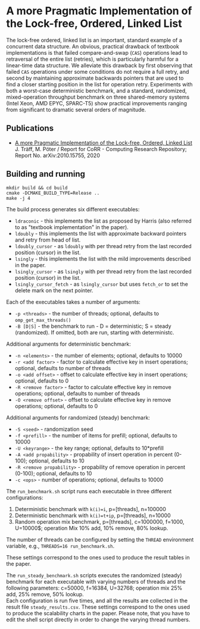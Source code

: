 A more Pragmatic Implementation of the Lock-free, Ordered, Linked List
====

The lock-free ordered, linked list is an important, standard example
of a concurrent data structure. An obvious, practical drawback of
textbook implementations is that failed compare-and-swap (`CAS`)
operations lead to retraversal of the entire list (retries), which
is particularly harmful for a linear-time data structure. We
alleviate this drawback by first observing that failed `CAS`
operations under some conditions do not require a full retry, and
second by maintaining approximate backwards pointers that are used
to find a closer starting position in the list for operation
retry. Experiments with both a worst-case deterministic benchmark,
and a standard, randomized, mixed-operation throughput benchmark on
three shared-memory systems (Intel Xeon, AMD EPYC, SPARC-T5) show
practical improvements ranging from significant to dramatic several
orders of magnitude.

Publications
----
*   [A more Pragmatic Implementation of the Lock-free, Ordered, Linked List](https://arxiv.org/abs/2010.15755)  
J. Träff, M. Pöter / Report for CoRR - Computing Research Repository; Report No. arXiv:2010.15755, 2020

Building and running
----
```
mkdir build && cd build
cmake -DCMAKE_BUILD_TYPE=Release ..
make -j 4
```

The build process generates six different executables:
* `ldraconic` - this implements the list as proposed by Harris (also referred to as "textbook implementation" in the paper).
* `ldoubly` - this implements the list with approximate backward pointers and retry from head of list.
* `ldoubly_cursor` - as `ldoubly` with per thread retry from the last recorded position (cursor) in the list.
* `lsingly` - this implements the list with the mild improvements described in the paper.
* `lsingly_cursor` - as `lsingly` with per thread retry from the last recorded position (cursor) in the list.
* `lsingly_cursor_fetch` - as `lsingly_cursor` but uses `fetch_or` to set the delete mark on the next pointer.

Each of the executables takes a number of arguments:
* `-p <threads>` - the number of threads; optional, defaults to `omp_get_max_threads()`
* `-B [D|S]` - the benchmark to run - D = deterministic; S = steady (randomized). If omitted, both are run, starting with deterministc.

Additional arguments for deterministic benchmark:
* `-n <elements>` - the number of elements; optional, defaults to 10000
* `-r <add factor>` - factor to calculate effective key in insert operations; optional, defaults to number of threads
* `-o <add offset>` - offset to calculate effective key in insert operations; optional, defaults to 0
* `-R <remove factor>` - factor to calculate effective key in remove operations; optional, defaults to number of threads
* `-O <remove offset>` - offset to calculate effective key in remove operations; optional, defaults to 0

Additional arguments for randomized (steady) benchmark:
* `-S <seed>` - randomization seed
* `-f <prefill>` - the number of items for prefill; optional, defaults to 10000
* `-U <keyrange>` - the key range; optional, defaults to 10*prefill
* `-A <add propability>` - propability of insert operation in percent (0-100); optional, defaults to 10
* `-R <remove propability>` - propability of remove operation in percent (0-100); optional, defaults to 10
* `-c <ops>` - number of operations; optional, defaults to 10000

The `run_benchmark.sh` script runs each executable in three different configurations:
1. Deterministic benchmark with `k(i)=i`, p=[threads], n=100000
2. Deterministic benchmark with `k(i)=t+ip`, p=[threads], n=10000
3. Random operation mix benchmark, p=[threads], c=1000000, f=1000, U=10000$; operation Mix 10% add, 10% remove, 80% lookup.

The number of threads can be configured by setting the `THREAD` environment variable, e.g., `THREADS=16 run_benchmark.sh`.

These settings correspond to the ones used to produce the result tables in the paper.

The `run_steady_benchmark.sh` scripts executes the randomized (steady) benchmark for each executable with varying numbers
of threads and the following parameters: c=50000, f=16384, U=32768; operation mix 25% add, 25% remove, 50% lookup.   
Each configuration is run five times, and all the results are collected in the result file `steady_results.csv`.
These settings correspond to the ones used to produce the scalability charts in the paper. Please note, that you have
to edit the shell script directly in order to change the varying thread numbers.
